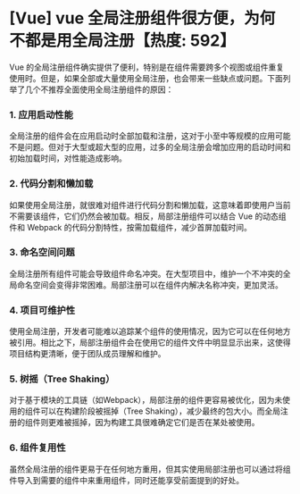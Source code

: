 # [Vue] vue 全局注册组件很方便，为何不都是用全局注册【热度: 592】

Vue 的全局注册组件确实提供了便利，特别是在组件需要跨多个视图或组件重复使用时。但是，如果全部或大量使用全局注册，也会带来一些缺点或问题。下面列举了几个不推荐全面使用全局注册组件的原因：

### 1. **应用启动性能**
全局注册的组件会在应用启动时全部加载和注册，这对于小至中等规模的应用可能不是问题。但对于大型或超大型的应用，过多的全局注册会增加应用的启动时间和初始加载时间，对性能造成影响。

### 2. **代码分割和懒加载**
如果使用全局注册，就很难对组件进行代码分割和懒加载，这意味着即使用户当前不需要该组件，它们仍然会被加载。相反，局部注册组件可以结合 Vue 的动态组件和 Webpack 的代码分割特性，按需加载组件，减少首屏加载时间。

### 3. **命名空间问题**
全局注册所有组件可能会导致组件命名冲突。在大型项目中，维护一个不冲突的全局命名空间会变得非常困难。局部注册可以在组件内解决名称冲突，更加灵活。

### 4. **项目可维护性**
使用全局注册，开发者可能难以追踪某个组件的使用情况，因为它可以在任何地方被引用。相比之下，局部注册组件会在使用它的组件文件中明显显示出来，这使得项目结构更清晰，便于团队成员理解和维护。

### 5. **树摇（Tree Shaking）**
对于基于模块的工具链（如Webpack），局部注册的组件更容易被优化，因为未使用的组件可以在构建阶段被摇掉（Tree Shaking），减少最终的包大小。而全局注册的组件则更难被摇掉，因为构建工具很难确定它们是否在某处被使用。

### 6. **组件复用性**
虽然全局注册的组件更易于在任何地方重用，但其实使用局部注册也可以通过将组件导入到需要的组件中来重用组件，同时还能享受前面提到的好处。